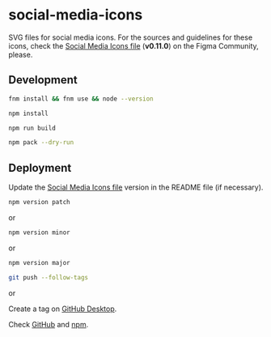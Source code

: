 # social-media-icons

SVG files for social media icons. For the sources and guidelines for these icons, check the [Social Media Icons file](https://www.figma.com/community/file/1098022441810511046) (**v0.11.0**) on the Figma Community, please.

## Development

```bash
fnm install && fnm use && node --version
```

```bash
npm install
```

```bash
npm run build
```

```bash
npm pack --dry-run
```

## Deployment

Update the [Social Media Icons file](https://www.figma.com/community/file/1098022441810511046) version in the README file (if necessary).

```bash
npm version patch
```

or

```bash
npm version minor
```

or

```bash
npm version major
```

```bash
git push --follow-tags
```

or

Create a tag on [GitHub Desktop](https://github.blog/2020-05-12-create-and-push-tags-in-the-latest-github-desktop-2-5-release/).

Check [GitHub](https://github.com/joaopalmeiro/social-media-icons/actions) and [npm](https://www.npmjs.com/package/social-media-icons).
